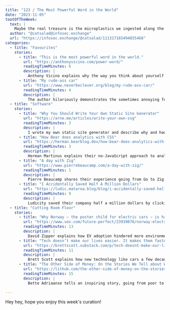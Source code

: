 ```yaml
---
title: "123 / The Most Powerful Word in the World"
date: "2023-11-05"
tootOfTheWeek:
  text: |
    Maybe the real treasure is the microplastics we ingested along the way...
  author: "@catsalad@infosec.exchange"
  url: "https://infosec.exchange/@catsalad/111317165494855468"
categories:
  - title: "Favourites"
    stories:
      - title: "This is the most powerful word in the world."
        url: "https://anthonyvicino.com/power-word/"
        readingTimeMinutes: 6
        description: |
          Anthony Vicino explains why the way you think about yourself affects your future.
      - title: "My rude-ass car"
        url: "https://www.neverbeclever.org/blog/my-rude-ass-car/"
        readingTimeMinutes: 4
        description: |
          The author hilariously demonstrates the sometimes annoying features of a 2023 car.
  - title: "Software"
    stories:
      - title: "Why You Should Write Your Own Static Site Generator"
        url: "https://arne.me/articles/write-your-own-ssg"
        readingTimeMinutes: 3
        description: |
          I wrote my own static site generator and describe why and how.
      - title: "How Bear does analytics with CSS"
        url: "https://herman.bearblog.dev/how-bear-does-analytics-with-css/"
        readingTimeMinutes: 3
        description: |
          Herman Martinus explains their no-JavaScript approach to analytics.
      - title: "A day with Zig"
        url: "https://www.pierrebeaucamp.com/a-day-with-zig/"
        readingTimeMinutes: 1
        description: |
          Pierre Beaucamp shares their experience going from Go to Zig.
      - title: "I Accidentally Saved Half A Million Dollars"
        url: "https://ludic.mataroa.blog/blog/i-accidentally-saved-half-a-million-dollars/?utm_source=hackernewsletter&utm_medium=email&utm_term=fav"
        readingTimeMinutes: 9
        description: |
          Ludicity saved their company half a million dollars by clicking a button that should've had been clicked years ago.
  - title: "Cutting Room Floor"
    stories:
      - title: "Why Norway — the poster child for electric cars — is having second thoughts"
        url: "https://www.vox.com/future-perfect/23939076/norway-electric-vehicle-cars-evs-tesla-oslo"
        readingTimeMinutes: 13
        description: |
          David Zipper explains how EV adoption hindered more environmentally friendly technologies like bikes and public transport.
      - title: "Tech doesn’t make our lives easier. It makes them faster"
        url: "https://brettscott.substack.com/p/tech-doesnt-make-our-lives-easier"
        readingTimeMinutes: 11
        description: |
          Brett Scott explains how new technology like cars a few decades ago and now LLMs don't make our lifes easier, even if that's how they're sold.
      - title: "The Other Side of Money: On the Stories We Tell about Wealth, Poverty, and Inequality"
        url: "https://lithub.com/the-other-side-of-money-on-the-stories-we-tell-about-wealth-poverty-and-inequality/"
        readingTimeMinutes: 15
        description: |
          Bette Adriaanse tells an inspiring story, going from poor to becoming a landlord and about the importance of community.

---
```


Hey hey, hope you enjoy this week's curation!
